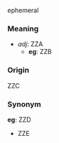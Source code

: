 ephemeral
### Meaning
+ _adj_: ZZA
	+ __eg__: ZZB

### Origin

ZZC

### Synonym

__eg__: ZZD

+ ZZE


